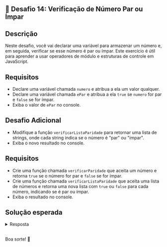 ## 📝 Desafio 14: Verificação de Número Par ou Ímpar

## Descrição

Neste desafio, você vai declarar uma variável para armazenar um número e, em seguida, verificar se esse número é par ou ímpar. Este exercício é útil para aprender a usar operadores de módulo e estruturas de controle em JavaScript.

## Requisitos

- Declare uma variável chamada `numero` e atribua a ela um valor qualquer.
- Declare uma variável chamada `ePar` e atribua a ela `true` se `numero` for par e `false` se for ímpar.
- Exiba o valor de `ePar` no console.

## Desafio Adicional

- Modifique a função `verificarListaParidade` para retornar uma lista de strings, onde cada string indica se o número é "par" ou "ímpar".
- Exiba o novo resultado no console.

## Requisitos

- Crie uma função chamada `verificarParidade` que aceita um número e retorna `true` se o número for par e `false` se for ímpar.
- Crie uma função chamada `verificarListaParidade` que aceita uma lista de números e retorna uma nova lista com `true` ou `false` para cada número, indicando se é par ou ímpar.
- Exiba o resultado no console.

## Solução esperada

<details>
    <summary>Resposta</summary>

```javascript
// Função para verificar se um número é par ou ímpar
function verificarParidade(numero) {
  return numero % 2 === 0
}

// Função para verificar a paridade de uma lista de números
function verificarListaParidade(lista) {
  return lista.map(verificarParidade)
}

// Exemplo de uso
let numeros = [10, 15, 22, 33, 42]
let resultado = verificarListaParidade(numeros)

console.log("Resultado da verificação de paridade:", resultado)

// Desafio Adicional

// Função modificada para retornar "par" ou "ímpar"
function verificarListaParidadeComTexto(lista) {
  return lista.map((numero) => (verificarParidade(numero) ? "par" : "ímpar"))
}

let resultadoComTexto = verificarListaParidadeComTexto(numeros)

console.log("Resultado da verificação de paridade com texto:", resultadoComTexto)
```

#### Explicação

- Criamos a função `verificarParidade` que aceita um número e retorna `true` se for par e `false` se for ímpar.
- Criamos a função `verificarListaParidade` que aceita uma lista de números e usa `map` para aplicar a função `verificarParidade` a cada número, retornando uma nova lista de `true` ou `false`.
- Utilizamos `console.log` para exibir o resultado no console.
- Modificamos a função `verificarListaParidade` para retornar "par" ou "ímpar" em vez de `true` ou `false`.
- Utilizamos `console.log` para exibir o novo resultado no console.

</details>

<br>

Boa sorte! 🚀
